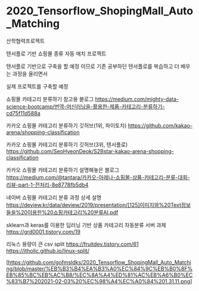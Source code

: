 # 2020_Tensorflow_ShopingMall_Auto_Matching
산학협력프로젝트

텐서플로 기반 쇼핑몰 종류 자동 매치 프로젝트

텐서플로 기반으로 구축을 할 예정 이므로 기존 공부하던 텐서플로를 복습하고 더 배우는 과정을 올리면서 

실제 프로젝트를 구축할 예정



쇼핑몰 카테고리 분류하기 참고용 블로그
https://medium.com/mighty-data-science-bootcamp/번역-머신러닝을-활용한-제품-카테고리-분류하기-cd75f11d588a

카카오 쇼핑몰 카테고리 분류하기 깃허브(1위, 파이토치)
https://github.com/kakao-arena/shopping-classification

카카오 쇼핑몰 카테고리 분류하기 깃허브(3위, 텐서플로)
https://github.com/SeoHyeonDeok/S2Bstar-kakao-arena-shopping-classification

카카오 쇼핑몰 카테고리 분류하기 설명해놓은 블로그
https://medium.com/@tantara/카카오-아레나-쇼핑몰-상품-카테고리-분류-대회-리뷰-part-1-전처리-8e8778fb5db4

네이버 쇼핑몰 카테고리 분류 과정  상세 설명
https://deview.kr/data/deview/2019/presentation/[125]이미지와%20Text정보들을%20이용한%20쇼핑카테고리%20분류AI.pdf

sklearn과 keras를 이용한 딥러닝 기반 상품 카테고리 자동분류 서버 과제
https://grd0001.tistory.com/19

리눅스 용량이 큰 csv split
https://fruitdev.tistory.com/61
https://itholic.github.io/linux-split/


[https://github.com/gofmsldks/2020_Tensorflow_ShopingMall_Auto_Matching/blob/master/%EB%B3%B4%EA%B3%A0%EC%84%9C%EB%B0%8F%EB%85%BC%EB%AC%B8/%EC%8A%A4%ED%81%AC%EB%A6%B0%EC%83%B7%202021-02-03%20%EC%98%A4%EC%A0%84%201.31.11.png]
